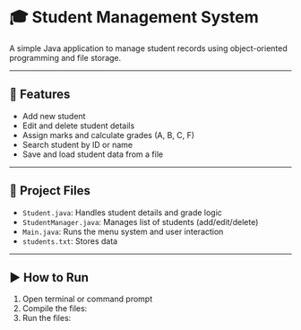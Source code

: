 # 🎓 Student Management System

A simple Java application to manage student records using object-oriented programming and file storage.

---

## 🚀 Features
- Add new student
- Edit and delete student details
- Assign marks and calculate grades (A, B, C, F)
- Search student by ID or name
- Save and load student data from a file

---

## 📁 Project Files

- `Student.java`: Handles student details and grade logic
- `StudentManager.java`: Manages list of students (add/edit/delete)
- `Main.java`: Runs the menu system and user interaction
- `students.txt`: Stores data

---

## ▶️ How to Run
1. Open terminal or command prompt
2. Compile the files:
3. Run the files:
